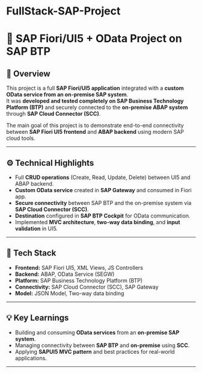 # FullStack-SAP-Project
# 🚀 SAP Fiori/UI5 + OData Project on SAP BTP

## 📘 Overview
This project is a full **SAP Fiori/UI5 application** integrated with a **custom OData service from an on-premise SAP system**.  
It was **developed and tested completely on SAP Business Technology Platform (BTP)** and securely connected to the **on-premise ABAP system** through **SAP Cloud Connector (SCC)**.

The main goal of this project is to demonstrate end-to-end connectivity between **SAP Fiori UI5 frontend** and **ABAP backend** using modern SAP cloud tools.

---

## ⚙️ Technical Highlights
- Full **CRUD operations** (Create, Read, Update, Delete) between UI5 and ABAP backend.  
- **Custom OData service** created in **SAP Gateway** and consumed in Fiori app.  
- **Secure connectivity** between SAP BTP and the on-premise system via **SAP Cloud Connector (SCC)**.  
- **Destination** configured in **SAP BTP Cockpit** for OData communication.  
- Implemented **MVC architecture**, **two-way data binding**, and **input validation** in UI5.

---

## 🧩 Tech Stack
- **Frontend:** SAP Fiori UI5, XML Views, JS Controllers  
- **Backend:** ABAP, OData Service (SEGW)  
- **Platform:** SAP Business Technology Platform (BTP)  
- **Connectivity:** SAP Cloud Connector (SCC), SAP Gateway  
- **Model:** JSON Model, Two-way data binding  

---

## 💡 Key Learnings
- Building and consuming **OData services** from an **on-premise SAP system**.  
- Managing connectivity between **SAP BTP** and **on-premise** using **SCC**.  
- Applying **SAPUI5 MVC pattern** and best practices for real-world applications.  

---

